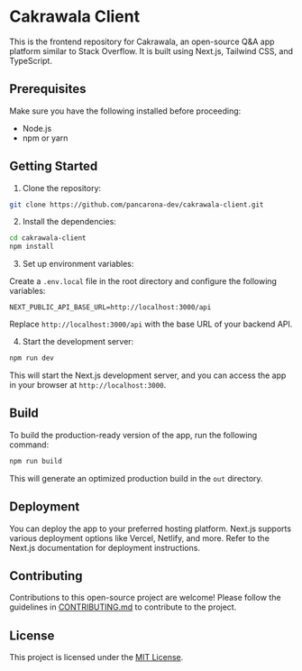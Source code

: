 
# Cakrawala Client

This is the frontend repository for Cakrawala, an open-source Q&A app platform similar to Stack Overflow. It is built using Next.js, Tailwind CSS, and TypeScript.

## Prerequisites

Make sure you have the following installed before proceeding:

- Node.js
- npm or yarn

## Getting Started

1. Clone the repository:

```bash
git clone https://github.com/pancarona-dev/cakrawala-client.git
```

2. Install the dependencies:

```bash
cd cakrawala-client
npm install
```

3. Set up environment variables:

Create a `.env.local` file in the root directory and configure the following variables:

```
NEXT_PUBLIC_API_BASE_URL=http://localhost:3000/api
```

Replace `http://localhost:3000/api` with the base URL of your backend API.

4. Start the development server:

```bash
npm run dev
```

This will start the Next.js development server, and you can access the app in your browser at `http://localhost:3000`.

## Build

To build the production-ready version of the app, run the following command:

```bash
npm run build
```

This will generate an optimized production build in the `out` directory.

## Deployment

You can deploy the app to your preferred hosting platform. Next.js supports various deployment options like Vercel, Netlify, and more. Refer to the Next.js documentation for deployment instructions.

## Contributing

Contributions to this open-source project are welcome! Please follow the guidelines in [CONTRIBUTING.md](./CONTRIBUTING.md) to contribute to the project.

## License

This project is licensed under the [MIT License](./LICENSE).
